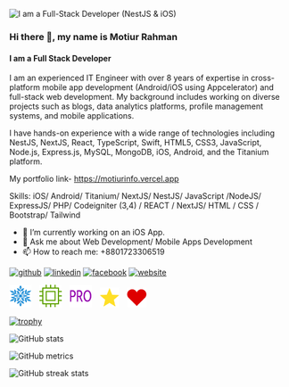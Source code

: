 ![I am a Full-Stack Developer (NestJS & iOS)](https://drive.google.com/file/d/1nyMNx2dI8yBGE4gwF3tNC2WRmzvf-8MA/view)

### Hi there 👋, my name is Motiur Rahman
#### I am a Full Stack Developer

I am an experienced IT Engineer with over 8 years of expertise in cross-platform mobile app development (Android/iOS using Appcelerator) and full-stack web development. My background includes working on diverse projects such as blogs, data analytics platforms, profile management systems, and mobile applications.

I have hands-on experience with a wide range of technologies including NestJS, NextJS, React, TypeScript, Swift, HTML5, CSS3, JavaScript, Node.js, Express.js, MySQL, MongoDB, iOS, Android, and the Titanium platform.

My portfolio link- https://motiurinfo.vercel.app

Skills: iOS/ Android/ Titanium/ NextJS/ NestJS/ JavaScript /NodeJS/ ExpressJS/ PHP/ Codeigniter (3,4) / REACT / NextJS/ HTML / CSS / Bootstrap/ Tailwind

- 🔭 I’m currently working on an iOS App. 
- 💬 Ask me about Web Development/ Mobile Apps Development 
- 📫 How to reach me: +8801723306519 


[<img src='https://cdn.jsdelivr.net/npm/simple-icons@3.0.1/icons/github.svg' alt='github' height='40'>](https://github.com/MotiurRahman)  [<img src='https://cdn.jsdelivr.net/npm/simple-icons@3.0.1/icons/linkedin.svg' alt='linkedin' height='40'>](https://www.linkedin.com/in/motiur-rahman-29b71894/)  [<img src='https://cdn.jsdelivr.net/npm/simple-icons@3.0.1/icons/facebook.svg' alt='facebook' height='40'>](https://www.facebook.com/mbstu.motiur)  [<img src='https://cdn.jsdelivr.net/npm/simple-icons@3.0.1/icons/icloud.svg' alt='website' height='40'>](https://motiur-motiurrahman.vercel.app)  

<a href='https://archiveprogram.github.com/'><img src='https://raw.githubusercontent.com/acervenky/animated-github-badges/master/assets/acbadge.gif' width='40' height='40'></a> <a href='https://docs.github.com/en/developers'><img src='https://raw.githubusercontent.com/acervenky/animated-github-badges/master/assets/devbadge.gif' width='40' height='40'></a> <a href='https://github.com/pricing'><img src='https://raw.githubusercontent.com/acervenky/animated-github-badges/master/assets/pro.gif' width='40' height='40'></a> <a href='https://stars.github.com/'><img src='https://raw.githubusercontent.com/acervenky/animated-github-badges/master/assets/starbadge.gif' width='35' height='35'></a> <a href='https://docs.github.com/en/github/supporting-the-open-source-community-with-github-sponsors'><img src='https://raw.githubusercontent.com/acervenky/animated-github-badges/master/assets/sponsorbadge.gif' width='35' height='35'></a> 

[![trophy](https://github-profile-trophy.vercel.app/?username=MotiurRahman)](https://github.com/ryo-ma/github-profile-trophy)

![GitHub stats](https://github-readme-stats.vercel.app/api?username=MotiurRahman&show_icons=true)  

![GitHub metrics](https://metrics.lecoq.io/MotiurRahman)  

![GitHub streak stats](https://streak-stats.demolab.com/?user=MotiurRahman)  

